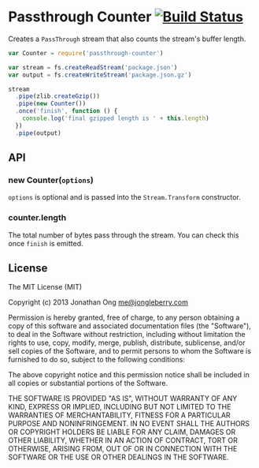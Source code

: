 # Passthrough Counter [![Build Status](https://travis-ci.org/stream-utils/passthrough-counter.png)](https://travis-ci.org/stream-utils/passthrough-counter)

Creates a `PassThrough` stream that also counts the stream's buffer length.

```js
var Counter = require('passthrough-counter')

var stream = fs.createReadStream('package.json')
var output = fs.createWriteStream('package.json.gz')

stream
  .pipe(zlib.createGzip())
  .pipe(new Counter())
  .once('finish', function () {
    console.log('final gzipped length is ' + this.length)
  })
  .pipe(output)
```

## API

### new Counter(`options`)

`options` is optional and is passed into the `Stream.Transform` constructor.

### counter.length

The total number of bytes pass through the stream.
You can check this once `finish` is emitted.

## License

The MIT License (MIT)

Copyright (c) 2013 Jonathan Ong me@jongleberry.com

Permission is hereby granted, free of charge, to any person obtaining a copy
of this software and associated documentation files (the "Software"), to deal
in the Software without restriction, including without limitation the rights
to use, copy, modify, merge, publish, distribute, sublicense, and/or sell
copies of the Software, and to permit persons to whom the Software is
furnished to do so, subject to the following conditions:

The above copyright notice and this permission notice shall be included in
all copies or substantial portions of the Software.

THE SOFTWARE IS PROVIDED "AS IS", WITHOUT WARRANTY OF ANY KIND, EXPRESS OR
IMPLIED, INCLUDING BUT NOT LIMITED TO THE WARRANTIES OF MERCHANTABILITY,
FITNESS FOR A PARTICULAR PURPOSE AND NONINFRINGEMENT. IN NO EVENT SHALL THE
AUTHORS OR COPYRIGHT HOLDERS BE LIABLE FOR ANY CLAIM, DAMAGES OR OTHER
LIABILITY, WHETHER IN AN ACTION OF CONTRACT, TORT OR OTHERWISE, ARISING FROM,
OUT OF OR IN CONNECTION WITH THE SOFTWARE OR THE USE OR OTHER DEALINGS IN
THE SOFTWARE.